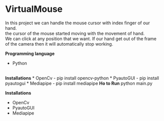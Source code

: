 # VirtualMouse
In this project we can handle the mouse cursor with index finger of our hand.<br>
the cursor of the mouse started moving with the movement of hand.<br>
We can click at any position that we want.
If our hand get out of the frame of the camera then it will automatically stop working.

<b>Programming language</b>
* Python
<br>
<b>Installations</b>
* OpenCv - pip install opencv-python
* PyautoGUI - pip install pyautogui
* Mediapipe - pip install mediapipe
<b>Ho to Run</b>
python main.py

<b>Installations</b>
* OpenCv
* PyautoGUI 
* Mediapipe

